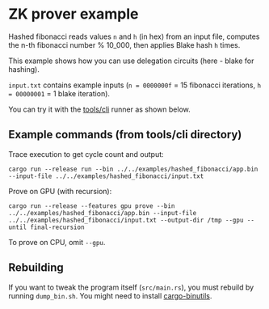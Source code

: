 # ZK prover example

Hashed fibonacci reads values `n`  and `h` (in hex) from an input file, computes the n-th fibonacci number % 10_000, then applies Blake hash `h` times.

This example shows how you can use delegation circuits (here - blake for hashing).

`input.txt` contains example inputs (`n = 0000000f` = 15 fibonacci iterations, `h = 00000001` = 1 blake iteration).

You can try it with the [tools/cli](../../tools/cli) runner as shown below.

## Example commands (from tools/cli directory)

Trace execution to get cycle count and output:
```
cargo run --release run --bin ../../examples/hashed_fibonacci/app.bin --input-file ../../examples/hashed_fibonacci/input.txt
```

Prove on GPU (with recursion):
```
cargo run --release --features gpu prove --bin ../../examples/hashed_fibonacci/app.bin --input-file ../../examples/hashed_fibonacci/input.txt --output-dir /tmp --gpu --until final-recursion
```
To prove on CPU, omit `--gpu`.

## Rebuilding

If you want to tweak the program itself (`src/main.rs`), you must rebuild by running `dump_bin.sh`. You might need to install [cargo-binutils](https://crates.io/crates/cargo-binutils/).
